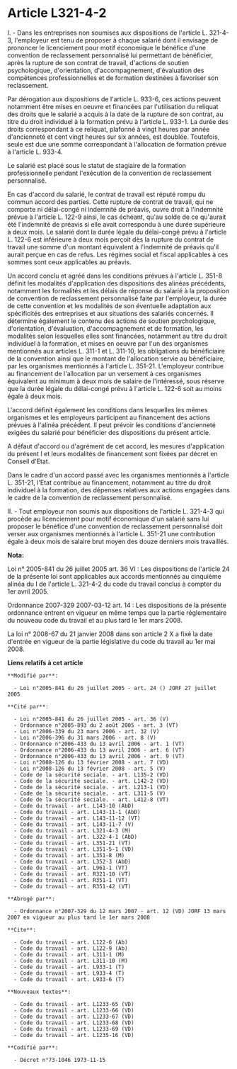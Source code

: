 # Article L321-4-2

I. - Dans les entreprises non soumises aux dispositions de l'article L. 321-4-3, l'employeur est tenu de proposer à chaque
salarié dont il envisage de prononcer le licenciement pour motif économique le bénéfice d'une convention de reclassement
personnalisé lui permettant de bénéficier, après la rupture de son contrat de travail, d'actions de soutien psychologique,
d'orientation, d'accompagnement, d'évaluation des compétences professionnelles et de formation destinées à favoriser son
reclassement.

Par dérogation aux dispositions de l'article L. 933-6, ces actions peuvent notamment être mises en oeuvre et financées par
l'utilisation du reliquat des droits que le salarié a acquis à la date de la rupture de son contrat, au titre du droit
individuel à la formation prévu à l'article L. 933-1. La durée des droits correspondant à ce reliquat, plafonné à vingt
heures par année d'ancienneté et cent vingt heures sur six années, est doublée. Toutefois, seule est due une somme
correspondant à l'allocation de formation prévue à l'article L. 933-4.

Le salarié est placé sous le statut de stagiaire de la formation professionnelle pendant l'exécution de la convention de
reclassement personnalisé.

En cas d'accord du salarié, le contrat de travail est réputé rompu du commun accord des parties. Cette rupture de contrat de
travail, qui ne comporte ni délai-congé ni indemnité de préavis, ouvre droit à l'indemnité prévue à l'article L. 122-9 ainsi,
le cas échéant, qu'au solde de ce qu'aurait été l'indemnité de préavis si elle avait correspondu à une durée supérieure à
deux mois. Le salarié dont la durée légale du délai-congé prévu à l'article L. 122-6 est inférieure à deux mois perçoit dès
la rupture du contrat de travail une somme d'un montant équivalent à l'indemnité de préavis qu'il aurait perçue en cas de
refus. Les régimes social et fiscal applicables à ces sommes sont ceux applicables au préavis.

Un accord conclu et agréé dans les conditions prévues à l'article L. 351-8 définit les modalités d'application des
dispositions des alinéas précédents, notamment les formalités et les délais de réponse du salarié à la proposition de
convention de reclassement personnalisé faite par l'employeur, la durée de cette convention et les modalités de son
éventuelle adaptation aux spécificités des entreprises et aux situations des salariés concernés. Il détermine également le
contenu des actions de soutien psychologique, d'orientation, d'évaluation, d'accompagnement et de formation, les modalités
selon lesquelles elles sont financées, notamment au titre du droit individuel à la formation, et mises en oeuvre par l'un des
organismes mentionnés aux articles L. 311-1 et L. 311-10, les obligations du bénéficiaire de la convention ainsi que le
montant de l'allocation servie au bénéficiaire, par les organismes mentionnés à l'article L. 351-21. L'employeur contribue au
financement de l'allocation par un versement à ces organismes équivalent au minimum à deux mois de salaire de l'intéressé,
sous réserve que la durée légale du délai-congé prévu à l'article L. 122-6 soit au moins égale à deux mois.

L'accord définit également les conditions dans lesquelles les mêmes organismes et les employeurs participent au financement
des actions prévues à l'alinéa précédent. Il peut prévoir les conditions d'ancienneté exigées du salarié pour bénéficier des
dispositions du présent article.

A défaut d'accord ou d'agrément de cet accord, les mesures d'application du présent I et leurs modalités de financement sont
fixées par décret en Conseil d'Etat.

Dans le cadre d'un accord passé avec les organismes mentionnés à l'article L. 351-21, l'Etat contribue au financement,
notamment au titre du droit individuel à la formation, des dépenses relatives aux actions engagées dans le cadre de la
convention de reclassement personnalisé.

II. - Tout employeur non soumis aux dispositions de l'article L. 321-4-3 qui procède au licenciement pour motif économique
d'un salarié sans lui proposer le bénéfice d'une convention de reclassement personnalisé doit verser aux organismes
mentionnés à l'article L. 351-21 une contribution égale à deux mois de salaire brut moyen des douze derniers mois travaillés.

**Nota:**

Loi n° 2005-841 du 26 juillet 2005 art. 36 VI : Les dispositions de l'article 24 de la présente loi sont applicables aux
accords mentionnés au cinquième alinéa du I de l'article L. 321-4-2 du code du travail conclus à compter du 1er avril 2005.

Ordonnance 2007-329 2007-03-12 art. 14 : Les dispositions de la présente ordonnance entrent en vigueur en même temps que la
partie réglementaire du nouveau code du travail et au plus tard le 1er mars 2008.

La loi n° 2008-67 du 21 janvier 2008 dans son article 2 X a fixé la date d'entrée en vigueur de la partie législative du code
du travail au 1er mai 2008.

**Liens relatifs à cet article**

	**Modifié par**:

	  - Loi n°2005-841 du 26 juillet 2005 - art. 24 () JORF 27 juillet 2005

	**Cité par**:

	  - Loi n°2005-841 du 26 juillet 2005 - art. 36 (V)
	  - Ordonnance n°2005-893 du 2 août 2005 - art. 3 (VT)
	  - Loi n°2006-339 du 23 mars 2006 - art. 32 (V)
	  - Loi n°2006-396 du 31 mars 2006 - art. 8 (V)
	  - Ordonnance n°2006-433 du 13 avril 2006 - art. 1 (VT)
	  - Ordonnance n°2006-433 du 13 avril 2006 - art. 6 (VT)
	  - Ordonnance n°2006-433 du 13 avril 2006 - art. 9 (VT)
	  - Loi n°2008-126 du 13 février 2008 - art. 7 (VD)
	  - Loi n°2008-126 du 13 février 2008 - art. 5 (V)
	  - Code de la sécurité sociale. - art. L135-2 (VD)
	  - Code de la sécurité sociale. - art. L142-2 (VD)
	  - Code de la sécurité sociale. - art. L213-1 (VD)
	  - Code de la sécurité sociale. - art. L311-5 (V)
	  - Code de la sécurité sociale. - art. L412-8 (VT)
	  - Code du travail - art. L143-10 (AbD)
	  - Code du travail - art. L143-11-1 (AbD)
	  - Code du travail - art. L143-11-12 (VT)
	  - Code du travail - art. L143-11-7 (V)
	  - Code du travail - art. L321-4-3 (M)
	  - Code du travail - art. L322-4-1 (AbD)
	  - Code du travail - art. L351-21 (VT)
	  - Code du travail - art. L351-5-1 (VD)
	  - Code du travail - art. L351-8 (M)
	  - Code du travail - art. L352-3 (AbD)
	  - Code du travail - art. L961-1 (VT)
	  - Code du travail - art. R321-10 (VT)
	  - Code du travail - art. R351-1 (VT)
	  - Code du travail - art. R351-42 (VT)

	**Abrogé par**:

	  - Ordonnance n°2007-329 du 12 mars 2007 - art. 12 (VD) JORF 13 mars 2007 en vigueur au plus tard le 1er mars 2008

	**Cite**:

	  - Code du travail - art. L122-6 (Ab)
	  - Code du travail - art. L122-9 (Ab)
	  - Code du travail - art. L311-1 (M)
	  - Code du travail - art. L311-10 (M)
	  - Code du travail - art. L933-1 (T)
	  - Code du travail - art. L933-4 (T)
	  - Code du travail - art. L933-6 (T)

	**Nouveaux textes**:

	  - Code du travail - art. L1233-65 (VD)
	  - Code du travail - art. L1233-66 (VD)
	  - Code du travail - art. L1233-67 (VD)
	  - Code du travail - art. L1233-68 (VD)
	  - Code du travail - art. L1233-69 (VD)
	  - Code du travail - art. L1235-16 (VD)

	**Codifié par**:

	  - Décret n°73-1046 1973-11-15
